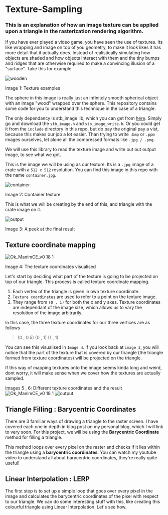 # Texture-Sampling
### This is an explanation of how an image texture can be applied upon a triangle in the rasterization rendering algorithm.

If you have ever played a video game, you have seen the use of textures. Its like wrapping and image on top of you geometry, to make it look likes it has more detail that it actually does. Instead of realistically simulating how objects are shaded and how objects interact with them and the tiny bumps and ridges that are otherwise required to make a convincing illusion of a "surface". Take this for example.

![wooden](https://raw.githubusercontent.com/Bruhout/Texture-Sampling/main/images/wooden.jpg)

Image 1: Texture examples

The sphere in this image is really just an infinitely smooth spherical object with an image "wood" wrapped over the sphere. This repository contains some code for you to understand this technique in the case of a triangle.

The only dependancy is stb_image lib, which you can get from [here](https://github.com/nothings/stb/tree/master). Simply go and download the `stb_image.h` and `stb_image_write.h`. Or you could get it from the `include` directory in this repo, but do pay the original pay a vist, because this makes our job a lot easier. Than trying to write `.bmp` or `.ppm` images ourselves, let alone all the compressed formats like `.jpg / .png`.

We will use this library to read the texture image and write out out output image, to see what we got.


This is the image we will be using as our texture. Its is a `.jpg` image of a crate with a `512 x 512` resolution. You can find this image in this repo with the name `container.jpg`.


![container](https://raw.githubusercontent.com/Bruhout/Texture-Sampling/main/images/container.jpg)

Image 2: Container texture

This is what we will be creating by the end of this, and triangle with the crate image on it.

![output](https://raw.githubusercontent.com/Bruhout/Texture-Sampling/main/images/output.png)

Image 3: A peek at the final result

## Texture coordinate mapping

![Ok_ManimCE_v0 18 1](https://raw.githubusercontent.com/Bruhout/Texture-Sampling/main/images/Ok_ManimCE_v0.18.1.png)

Image 4: The texture coordinates visualised

Let's start by deciding what part of the texture is going to be projected on top of our triangle. This process is called texture coordinate mapping.
1. Each vertex of the triangle is given in own texture coordinate.
2. `Texture coordinates` are used to refer to a point on the texture image.
3. They range from `(0 , 1)` for both the x and y axes. Texture coordinates are independant of the image size, which allows us to vary the resolution of the image arbitrarily.

In this case, the three texture coordinates for our three vertices are as follows
> (0 , 0.5)
> (0 , 1)
> (1 , 1)

You can see this visualised in `Image 4`. If you look back at `image 3`, you will notice that the part of the texture that is covered by our triangle (the triangle formed from texture coordinates) will be projected on the triangle.

If this way of mapping textures onto the image seems kinda long and weird, dont worry, it will make sense when we cover how the textures are actually sampled.

Images 5 , 6: Different texture coordinates and the result
![Ok_ManimCE_v0 18 1](https://raw.githubusercontent.com/Bruhout/Texture-Sampling/main/images/scene_ManimCE_v0.18.1.png)
![output](https://raw.githubusercontent.com/Bruhout/Texture-Sampling/main/images/example.png)


## Triangle Filling : Barycentric Coordinates
There are 3 familiar ways of drawing a triangle to the raster screen. I have covered each one in depth in blog post on my personal blog, which I will link to very soon. For this project, we will be using the **Barycentric Coordinate** method for filling a triangle.

This method loops over every pixel on the raster and checks if it lies within the triangle using a **barycentric coordinates**. You can watch my youtube video to understand all about barycentric coordinates, they're really quite useful!

## Linear Interpolation : LERP
The first step is to set up a simple loop that goes over every pixel in the image and calculates the barycentric coordinates of the pixel with respect to our triangle. We can do some interesting stuff with this, like creating this colourful triangle using Linear Interpolation. Let's see how.
